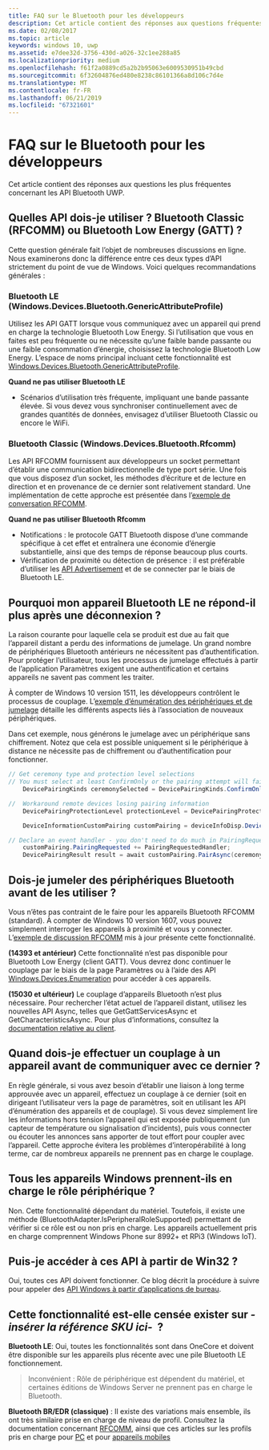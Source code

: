```yaml
---
title: FAQ sur le Bluetooth pour les développeurs
description: Cet article contient des réponses aux questions fréquentes relatives à l’API de bluetooth UWP.
ms.date: 02/08/2017
ms.topic: article
keywords: windows 10, uwp
ms.assetid: e7dee32d-3756-430d-a026-32c1ee288a85
ms.localizationpriority: medium
ms.openlocfilehash: f61f2a0889cd5a2b2b95063e6009530951b49cbd
ms.sourcegitcommit: 6f32604876ed480e8238c86101366a8d106c7d4e
ms.translationtype: MT
ms.contentlocale: fr-FR
ms.lasthandoff: 06/21/2019
ms.locfileid: "67321601"
---
```

# <a name="bluetooth-developer-faq"></a>FAQ sur le Bluetooth pour les développeurs

Cet article contient des réponses aux questions les plus fréquentes concernant les API Bluetooth UWP.

## <a name="what-apis-do-i-use-bluetooth-classic-rfcomm-or-bluetooth-low-energy-gatt"></a>Quelles API dois-je utiliser ? Bluetooth Classic (RFCOMM) ou Bluetooth Low Energy (GATT) ?
Cette question générale fait l’objet de nombreuses discussions en ligne. Nous examinerons donc la différence entre ces deux types d’API strictement du point de vue de Windows. Voici quelques recommandations générales :

### <a name="bluetooth-le-windowsdevicesbluetoothgenericattributeprofile"></a>Bluetooth LE (Windows.Devices.Bluetooth.GenericAttributeProfile)

Utilisez les API GATT lorsque vous communiquez avec un appareil qui prend en charge la technologie Bluetooth Low Energy. Si l’utilisation que vous en faites est peu fréquente ou ne nécessite qu’une faible bande passante ou une faible consommation d’énergie, choisissez la technologie Bluetooth Low Energy. L’espace de noms principal incluant cette fonctionnalité est [Windows.Devices.Bluetooth.GenericAttributeProfile](https://docs.microsoft.com/en-us/uwp/api/Windows.Devices.Bluetooth.GenericAttributeProfile). 

**Quand ne pas utiliser Bluetooth LE**
- Scénarios d’utilisation très fréquente, impliquant une bande passante élevée. Si vous devez vous synchroniser continuellement avec de grandes quantités de données, envisagez d’utiliser Bluetooth Classic ou encore le WiFi. 

### <a name="bluetooth-classic-windowsdevicesbluetoothrfcomm"></a>Bluetooth Classic (Windows.Devices.Bluetooth.Rfcomm)

Les API RFCOMM fournissent aux développeurs un socket permettant d’établir une communication bidirectionnelle de type port série. Une fois que vous disposez d’un socket, les méthodes d’écriture et de lecture en direction et en provenance de ce dernier sont relativement standard. Une implémentation de cette approche est présentée dans l’[exemple de conversation RFCOMM](https://github.com/Microsoft/Windows-universal-samples/tree/dev/Samples/BluetoothRfcommChat). 

**Quand ne pas utiliser Bluetooth Rfcomm** 
- Notifications : le protocole GATT Bluetooth dispose d’une commande spécifique à cet effet et entraînera une économie d’énergie substantielle, ainsi que des temps de réponse beaucoup plus courts. 
- Vérification de proximité ou détection de présence : il est préférable d’utiliser les [API Advertisement](https://docs.microsoft.com/en-us/uwp/api/windows.devices.bluetooth.advertisement) et de se connecter par le biais de Bluetooth LE. 


## <a name="why-does-my-bluetooth-le-device-stop-responding-after-a-disconnect"></a>Pourquoi mon appareil Bluetooth LE ne répond-il plus après une déconnexion ?

La raison courante pour laquelle cela se produit est due au fait que l’appareil distant a perdu des informations de jumelage. Un grand nombre de périphériques Bluetooth antérieurs ne nécessitent pas d’authentification. Pour protéger l’utilisateur, tous les processus de jumelage effectués à partir de l’application Paramètres exigent une authentification et certains appareils ne savent pas comment les traiter. 

À compter de Windows 10 version 1511, les développeurs contrôlent le processus de couplage. L’[exemple d’énumération des périphériques et de jumelage](https://github.com/Microsoft/Windows-universal-samples/tree/master/Samples/DeviceEnumerationAndPairing) détaille les différents aspects liés à l’association de nouveaux périphériques.

Dans cet exemple, nous générons le jumelage avec un périphérique sans chiffrement. Notez que cela est possible uniquement si le périphérique à distance ne nécessite pas de chiffrement ou d’authentification pour fonctionner.

```csharp
// Get ceremony type and protection level selections
// You must select at least ConfirmOnly or the pairing attempt will fail
    DevicePairingKinds ceremonySelected = DevicePairingKinds.ConfirmOnly;

//  Workaround remote devices losing pairing information
    DevicePairingProtectionLevel protectionLevel = DevicePairingProtectionLevel.None

    DeviceInformationCustomPairing customPairing = deviceInfoDisp.DeviceInformation.Pairing.Custom;

// Declare an event handler - you don't need to do much in PairingRequestedHandler since the ceremony is "None"
    customPairing.PairingRequested += PairingRequestedHandler;
    DevicePairingResult result = await customPairing.PairAsync(ceremonySelected, protectionLevel);
```

## <a name="do-i-have-to-pair-bluetooth-devices-before-using-them"></a>Dois-je jumeler des périphériques Bluetooth avant de les utiliser ?

Vous n’êtes pas contraint de le faire pour les appareils Bluetooth RFCOMM (standard). À compter de Windows 10 version 1607, vous pouvez simplement interroger les appareils à proximité et vous y connecter. L’[exemple de discussion RFCOMM](https://github.com/Microsoft/Windows-universal-samples/tree/dev/Samples/BluetoothRfcommChat) mis à jour présente cette fonctionnalité. 

**(14393 et antérieur)** Cette fonctionnalité n’est pas disponible pour Bluetooth Low Energy (client GATT). Vous devrez donc continuer le couplage par le biais de la page Paramètres ou à l’aide des API [Windows.Devices.Enumeration](https://docs.microsoft.com/uwp/api/windows.devices.enumeration) pour accéder à ces appareils.

**(15030 et ultérieur)** Le couplage d’appareils Bluetooth n’est plus nécessaire. Pour rechercher l’état actuel de l’appareil distant, utilisez les nouvelles API Async, telles que GetGattServicesAsync et GetCharacteristicsAsync. Pour plus d’informations, consultez la [documentation relative au client](gatt-client.md). 

## <a name="when-should-i-pair-with-a-device-before-communicating-with-it"></a>Quand dois-je effectuer un couplage à un appareil avant de communiquer avec ce dernier ?
En règle générale, si vous avez besoin d’établir une liaison à long terme approuvée avec un appareil, effectuez un couplage à ce dernier (soit en dirigeant l’utilisateur vers la page de paramètres, soit en utilisant les API d’énumération des appareils et de couplage). Si vous devez simplement lire les informations hors tension l’appareil qui est exposée publiquement (un capteur de température ou signalisation d’incidents), puis vous connecter ou écouter les annonces sans apporter de tout effort pour coupler avec l’appareil. Cette approche évitera les problèmes d’interopérabilité à long terme, car de nombreux appareils ne prennent pas en charge le couplage. 

## <a name="do-all-windows-devices-support-peripheral-role"></a>Tous les appareils Windows prennent-ils en charge le rôle périphérique ?

Non. Cette fonctionnalité dépendant du matériel. Toutefois, il existe une méthode (BluetoothAdapter.IsPeripheralRoleSupported) permettant de vérifier si ce rôle est ou non pris en charge.  Les appareils actuellement pris en charge comprennent Windows Phone sur 8992+ et RPi3 (Windows IoT). 

## <a name="can-i-access-these-apis-from-win32"></a>Puis-je accéder à ces API à partir de Win32 ?

Oui, toutes ces API doivent fonctionner. Ce blog décrit la procédure à suivre pour appeler des [API Windows à partir d’applications de bureau](https://blogs.windows.com/buildingapps/2017/01/25/calling-windows-10-apis-desktop-application/). 
## <a name="is-this-functionality-supposed-to-exist-on--insert-sku-here-"></a>Cette fonctionnalité est-elle censée exister sur *-insérer la référence SKU ici-*  ?

**Bluetooth LE**: Oui, toutes les fonctionnalités sont dans OneCore et doivent être disponible sur les appareils plus récente avec une pile Bluetooth LE fonctionnement. 
> Inconvénient : Rôle de périphérique est dépendent du matériel, et certaines éditions de Windows Server ne prennent pas en charge le Bluetooth. 

**Bluetooth BR/EDR (classique)** : Il existe des variations mais ensemble, ils ont très similaire prise en charge de niveau de profil. Consultez la documentation concernant [RFCOMM](send-or-receive-files-with-rfcomm.md), ainsi que ces articles sur les profils pris en charge pour [PC](https://support.microsoft.com/en-us/help/10568/windows-10-supported-bluetooth-profiles) et pour [appareils mobiles](https://support.microsoft.com/products/windows?os=windows-10-mobile)

